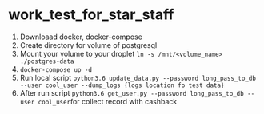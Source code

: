 # work_test_for_star_staff
1. Downloaad docker, docker-compose
2. Create directory for volume of postgresql
3. Mount your volume to your droplet `ln -s /mnt/<volume_name> ./postgres-data`
4. `docker-compose up -d`
5. Run local script `python3.6 update_data.py --password long_pass_to_db --user cool_user --dump_logs {logs location fo test data}`
6. After run script `python3.6 get_user.py --password long_pass_to_db --user cool_user`for collect record with cashback 
